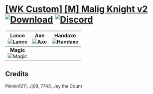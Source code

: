 # [\[WK Custom\] \[M\] Malig Knight v2](https://github.com/Klokinator/FE-Repo/tree/main/Battle%20Animations/Mounted%20-%20Pegs,%20Wyverns,%20Griffons/%5BWK%20Custom%5D%20%5BM%5D%20Malig%20Knight%20v2) [![Download](https://img.shields.io/badge/Download--red?style=social&logo=github)](https://minhaskamal.github.io/DownGit/#/home?url=https://github.com/Klokinator/FE-Repo/tree/main/Battle%20Animations/Mounted%20-%20Pegs,%20Wyverns,%20Griffons/%5BWK%20Custom%5D%20%5BM%5D%20Malig%20Knight%20v2) [![Discord](https://img.shields.io/badge/Discord--blue?style=social&logo=discord)](https://discord.gg/C7VNGnyTPA)

| <b>Lance</b><br/><img alt="Lance" src="https://raw.githubusercontent.com/Klokinator/FE-Repo/main/Battle%20Animations/Mounted%20-%20Pegs,%20Wyverns,%20Griffons/%5BWK%20Custom%5D%20%5BM%5D%20Malig%20Knight%20v2/2.%20Lance/Lance.gif"/> | <b>Axe</b><br/><img alt="Axe" src="https://raw.githubusercontent.com/Klokinator/FE-Repo/main/Battle%20Animations/Mounted%20-%20Pegs,%20Wyverns,%20Griffons/%5BWK%20Custom%5D%20%5BM%5D%20Malig%20Knight%20v2/3.%20Axe/Axe.gif"/> | <b>Handaxe</b><br/><img alt="Handaxe" src="https://raw.githubusercontent.com/Klokinator/FE-Repo/main/Battle%20Animations/Mounted%20-%20Pegs,%20Wyverns,%20Griffons/%5BWK%20Custom%5D%20%5BM%5D%20Malig%20Knight%20v2/4.%20Handaxe/Handaxe.gif"/> |
| :---: | :---: | :---: |
| <b>Magic</b><br/><img alt="Magic" src="https://raw.githubusercontent.com/Klokinator/FE-Repo/main/Battle%20Animations/Mounted%20-%20Pegs,%20Wyverns,%20Griffons/%5BWK%20Custom%5D%20%5BM%5D%20Malig%20Knight%20v2/6.%20Magic/Magic.gif"/> |

## Credits

Pikmin1211, Jj09, 7743, Jey the Count

